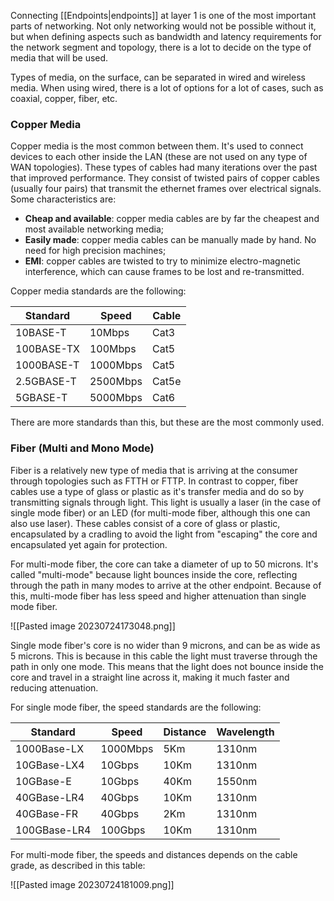 Connecting [[Endpoints|endpoints]] at layer 1 is one of the most important parts of networking. Not only networking would not be possible without it, but when defining aspects such as bandwidth and latency requirements for the network segment and topology, there is a lot to decide on the type of media that will be used.

Types of media, on the surface, can be separated in wired and wireless media. When using wired, there is a lot of options for a lot of cases, such as coaxial, copper, fiber, etc.

### Copper Media

Copper media is the most common between them. It's used to connect devices to each other inside the LAN (these are not used on any type of WAN topologies). These types of cables had many iterations over the past that improved performance. They consist of twisted pairs of copper cables (usually four pairs) that transmit the ethernet frames over electrical signals. Some characteristics are:

- **Cheap and available**: copper media cables are by far the cheapest and most available networking media;
- **Easily made**: copper media cables can be manually made by hand. No need for high precision machines;
- **EMI**: copper cables are twisted to try to minimize electro-magnetic interference, which can cause frames to be lost and re-transmitted.

Copper media standards are the following:

|   Standard   |   Speed   |   Cable   |
| ------------ | --------- | -------- |
| 10BASE-T     | 10Mbps      | Cat3  |
| 100BASE-TX | 100Mbps   | Cat5  |
| 1000BASE-T | 1000Mbps | Cat5  |
| 2.5GBASE-T | 2500Mbps | Cat5e|
| 5GBASE-T    | 5000Mbps | Cat6   |

There are more standards than this, but these are the most commonly used.

### Fiber (Multi and Mono Mode)

Fiber is a relatively new type of media that is arriving at the consumer through topologies such as FTTH or FTTP. In contrast to copper, fiber cables use a type of glass or plastic as it's transfer media and do so by transmitting signals through light. This light is usually a laser (in the case of single mode fiber) or an LED (for multi-mode fiber, although this one can also use laser). These cables consist of a core of glass or plastic, encapsulated by a cradling to avoid the light from "escaping" the core and encapsulated yet again for protection.

For multi-mode fiber, the core can take a diameter of up to 50 microns. It's called "multi-mode" because light bounces inside the core, reflecting through the path in many modes to arrive at the other endpoint. Because of this, multi-mode fiber has less speed and higher attenuation than single mode fiber.

![[Pasted image 20230724173048.png]]

Single mode fiber's core is no wider than 9 microns, and can be as wide as 5 microns. This is because in this cable the light must traverse through the path in only one mode. This means that the light does not bounce inside the core and travel in a straight line across it, making it much faster and reducing attenuation.

For single mode fiber, the speed standards are the following:

|      Standard    |     Speed    | Distance | Wavelength |
| -------------- | ----------- | --------- | -----------  |
| 1000Base-LX | 1000Mbps  |    5Km     |     1310nm   |
| 10GBase-LX4 |    10Gbps   |    10Km    |     1310nm   |
| 10GBase-E     |    10Gbps   |    40Km    |     1550nm   |
| 40GBase-LR4 |    40Gbps   |    10Km    |     1310nm   |
| 40GBase-FR |    40Gbps   |    2Km    |     1310nm   |
| 100GBase-LR4 |    100Gbps   |    10Km    |     1310nm   |

For multi-mode fiber, the speeds and distances depends on the cable grade, as described in this table:

![[Pasted image 20230724181009.png]]